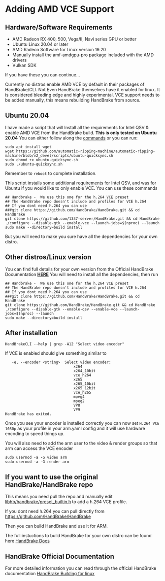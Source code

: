 # Adding AMD VCE Support

## Hardware/Software Requirements
 - AMD Radeon RX 400, 500, Vega/II, Navi series GPU or better
 - Ubuntu Linux 20.04 or later
 - AMD Radeon Software for Linux version 19.20
 - Manually install the amf-amdgpu-pro package included with the AMD drivers
 - Vulkan SDK

If you have these you can continue...


Currently no distros enable AMD VCE by default in their packages of HandBrake/CLI. Not Even HandBrake themselves have it enabled for linux. It is considered bleeding edge and highly experimental. VCE support needs to be added manually, this means rebuilding HandBrake from source.

## Ubuntu 20.04
I have made a script that will Install all the requirements for Intel QSV & enable AMD VCE from the HandBrake build.
**This is only tested on Ubuntu 20.04**
You can either follow along the [commands](https://github.com/automatic-ripping-machine/automatic-ripping-machine/blob/v2_devel/scripts/ubuntu-quicksync.sh) or you can run:

 ```
 sudo apt install wget
 wget https://github.com/automatic-ripping-machine/automatic-ripping-machine/blob/v2_devel/scripts/ubuntu-quicksync.sh
 sudo chmod +x ubuntu-quicksync.sh
 sudo ./ubuntu-quicksync.sh
 ```
 Remember to `reboot` to complete installation.

This script installs some additional requirements for Intel QSV, and was for Ubuntu if you would like to only enable VCE.
You can use these commands

```
## Handbrake -  We use this one for the h.264 VCE preset
## The HandBrake repo doesn't include and profiles for VCE h.264
## If you dont need h.264 you can use
###git clone https://github.com/HandBrake/HandBrake.git && cd HandBrake
git clone https://github.com/1337-server/HandBrake.git && cd HandBrake
./configure --disable-gtk --enable-vce --launch-jobs=$(nproc) --launch
sudo make --directory=build install
```

But you will need to make you sure have all the dependencies for your own distro.

## Other distros/Linux version

You can find full details for your own version from the Official HandBrake Documentation  [**HERE**](https://handbrake.fr/docs/en/1.3.0/developer/build-linux.html)
You will need to install all the dependencies, then run

```
## Handbrake -  We use this one for the h.264 VCE preset
## The HandBrake repo doesn't include and profiles for VCE h.264
## If you dont need h.264 you can use
###git clone https://github.com/HandBrake/HandBrake.git && cd HandBrake
git clone https://github.com/HandBrake/HandBrake.git && cd HandBrake
./configure --disable-gtk --enable-qsv --enable-vce --launch-jobs=$(nproc) --launch
sudo make --directory=build install
```


## After installation

`HandBrakeCLI --help | grep -A12 "Select video encoder"`

If VCE is enabled should give something similar to

```
   -e, --encoder <string>  Select video encoder:
                               x264
                               x264_10bit
                               vce_h264
                               x265
                               x265_10bit
                               x265_12bit
                               vce_h265
                               mpeg4
                               mpeg2
                               VP8
                               VP9
HandBrake has exited.

```

Once you see your encoder is installed correctly you can now set `H.264 VCE 1080p` as your profile in your arm.yaml config and it will use hardware encoding to speed things up.


You will also need to add the arm user to the video & render groups so that arm can access the VCE encoder
```
sudo usermod -a -G video arm
sudo usermod -a -G render arm
```

## If you want to use the original HandBrake/HandBrake repo

This means you need pull the repo and manually edit [libhb/handbrake/preset_builtin.h](https://github.com/HandBrake/HandBrake/blob/master/libhb/handbrake/preset_builtin.h)
to add a h.264 VCE profile.

If you dont need h.264 you can pull directly from https://github.com/HandBrake/HandBrake

Then you can build HandBrake and use it for ARM.

The full instuctions to build HandBrake for your own distro can be found here [HandBrake Docs](https://handbrake.fr/docs/en/latest/developer/build-linux.html)

## HandBrake Official Documentation
For more detailed information you can read through the official HandBrake documentation [HandBrake Building for linux](https://handbrake.fr/docs/en/1.3.0/developer/build-linux.html)
